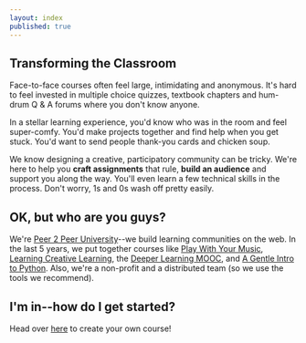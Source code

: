 ```yaml
---
layout: index
published: true
---
```


## Transforming the Classroom

Face-to-face courses often feel large, intimidating and anonymous. It's hard to feel invested
in multiple choice quizzes, textbook chapters and hum-drum Q &amp; A forums where you
don't know anyone.

In a stellar learning experience, you'd know who was in the room and feel super-comfy.
You'd make projects together and find help when you get stuck. You'd want to send people
thank-you cards and chicken soup.

We know designing a creative, participatory community can be tricky. We're here to help
you **craft assignments** that rule, **build an audience** and support you along the way. You'll
even learn a few technical skills in the process. Don't worry, 1s and 0s wash off
pretty easily.
		
## OK, but who are you guys?

We're [Peer 2 Peer University](http://p2pu.org)--we build learning communities
on the web. In the last 5 years, we put together courses like 
[Play With Your Music](http://www.playwithyourmusic.org/),
[Learning Creative Learning](http://learn.media.mit.edu/lcl/), the
[Deeper Learning MOOC](http://dlmooc.deeper-learning.org/), and
[A Gentle Intro to Python](http://mechanicalmooc.org/). 
Also, we're a non-profit and a distributed team (so we use the tools we recommend).

			
## I'm in--how do I get started?
Head over [here]({{site.baseurl}}/modules/start/about-this-course/) to create your own course!
